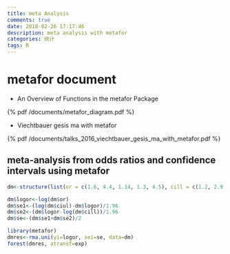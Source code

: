 ```yaml
---
title: meta Analysis
comments: true
date: 2018-02-26 17:17:46
description: meta analysis with metafor
categories: 统计
tags: R
---
```

# metafor document

+ An Overview of Functions in the metafor Package

{% pdf /documents/metafor_diagram.pdf %}

+ Viechtbauer gesis ma with metafor

{% pdf /documents/talks_2016_viechtbauer_gesis_ma_with_metafor.pdf %}

## meta-analysis from odds ratios and confidence intervals using metafor

```R
dm<-structure(list(or = c(1.6, 4.4, 1.14, 1.3, 4.5), cill = c(1.2, 2.9, 0.45, 0.6, 3.2), ciul = c(2, 6.9, 2.86, 2.7, 6.1)), .Names = c("or", "cill", "ciul"), class = "data.frame", row.names = c(NA, -5L))

dm$logor<-log(dm$or)
dm$se1<-(log(dm$ciul)-dm$logor)/1.96
dm$se2<-(dm$logor-log(dm$cill))/1.96
dm$se<-(dm$se1+dm$se2)/2

library(metafor)
dmres<-rma.uni(yi=logor, sei=se, data=dm)
forest(dmres, atransf=exp)
```